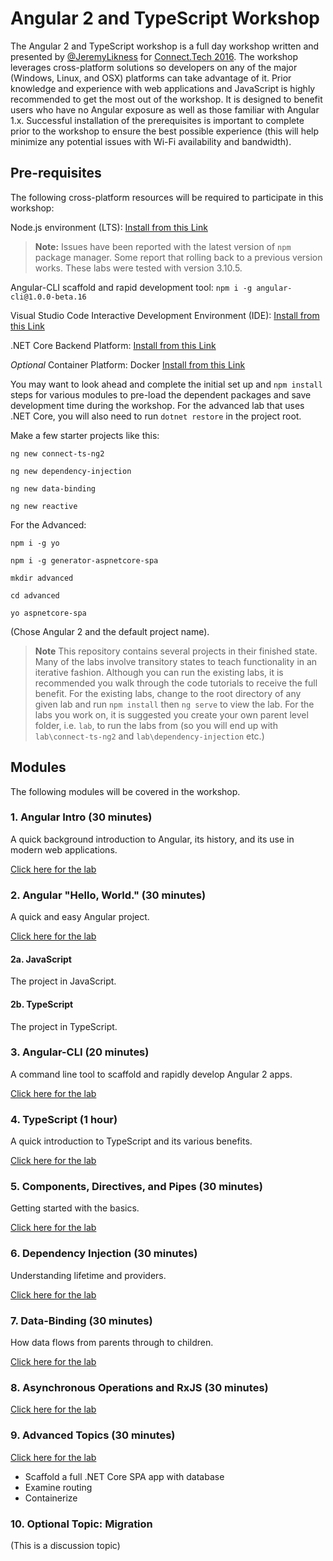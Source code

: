 # Angular 2 and TypeScript Workshop

The Angular 2 and TypeScript workshop is a full day workshop 
written and presented by [@JeremyLikness](https://twitter.com/JeremyLikness) for [Connect.Tech 2016](http://connect-js.com). 
The workshop leverages cross-platform solutions so  developers on any of the major (Windows, Linux, and OSX) platforms
can take advantage of it. Prior knowledge and experience with web applications and JavaScript 
is highly recommended to get the most out of the workshop. It is designed to benefit 
users who have no Angular exposure as well as those familiar with Angular 1.x. Successful 
installation of the prerequisites is important to complete prior to the workshop to 
ensure the best possible experience (this will help minimize any potential issues with Wi-Fi availability and bandwidth). 

## Pre-requisites

The following cross-platform resources will be required to participate in this workshop:

Node.js environment (LTS): [Install from this Link](https://nodejs.org/en/)

>**Note:** Issues have been reported with the latest version of `npm` package manager. Some report that rolling back to a previous version works. These labs were tested with version 3.10.5.

Angular-CLI scaffold and rapid development tool: `npm i -g angular-cli@1.0.0-beta.16` 

Visual Studio Code Interactive Development Environment (IDE): [Install from this Link](https://code.visualstudio.com/) 

.NET Core Backend Platform: [Install from this Link](https://www.microsoft.com/net/core)

*Optional* Container Platform: Docker [Install from this Link](https://docs.docker.com/engine/installation/)

You may want to look ahead and complete the initial set up and `npm install` steps for various 
modules to pre-load the dependent packages and save development time during the workshop. For the advanced lab that uses .NET Core, you will also need to run `dotnet restore` in the project root. 

Make a few starter projects like this: 

`ng new connect-ts-ng2`

`ng new dependency-injection`

`ng new data-binding`

`ng new reactive` 

For the Advanced: 

`npm i -g yo` 

`npm i -g generator-aspnetcore-spa` 

`mkdir advanced` 

`cd advanced` 

`yo aspnetcore-spa` 

(Chose Angular 2 and the default project name).

>**Note** This repository contains several projects in their finished state. Many of the labs
>involve transitory states to teach functionality in an iterative fashion. Although you can run
>the existing labs, it is recommended you walk through the code tutorials to receive the full benefit.
>For the existing labs, change to the root directory of any given lab and run `npm install` then `ng serve` 
>to view the lab. For the labs you work on, it is suggested you create your own parent level folder, i.e. `lab`, 
>to run the labs from (so you will end up with `lab\connect-ts-ng2` and `lab\dependency-injection` etc.)

## Modules 

The following modules will be covered in the workshop.

### 1. Angular Intro (30 minutes)

A quick background introduction to Angular, its history, and its use in
modern web applications.

[Click here for the lab](./00Intro.md)

### 2. Angular "Hello, World." (30 minutes)

A quick and easy Angular project.

[Click here for the lab](./0AHelloWorld.md)

#### 2a. JavaScript 

The project in JavaScript.

#### 2b. TypeScript 

The project in TypeScript. 

### 3. Angular-CLI (20 minutes)

A command line tool to scaffold and rapidly develop Angular 2 apps.

[Click here for the lab](./10AngularCLI.md)

### 4. TypeScript (1 hour)

A quick introduction to TypeScript and its various benefits.

[Click here for the lab](./1ATypeScript.md)

### 5. Components, Directives, and Pipes (30 minutes)

Getting started with the basics.

[Click here for the lab](./20CompDirPipe.md)

### 6. Dependency Injection (30 minutes)

Understanding lifetime and providers.

[Click here for the lab](./2ADependencyInjection.md)

### 7. Data-Binding (30 minutes)

How data flows from parents through to children. 

[Click here for the lab](./30DataBinding.md)

### 8. Asynchronous Operations and RxJS (30 minutes)

[Click here for the lab](./3ARxJS.md)

### 9. Advanced Topics (30 minutes)

[Click here for the lab](./40Advanced.md)

* Scaffold a full .NET Core SPA app with database
* Examine routing 
* Containerize

### 10. Optional Topic: Migration

(This is a discussion topic)